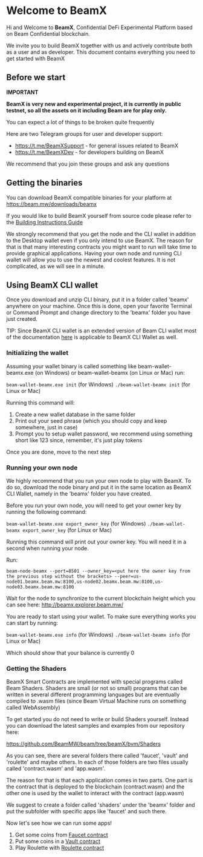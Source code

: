 
# Welcome to BeamX

Hi and Welcome to **BeamX**, Confidential DeFi Experimental Platform based on Beam Confidential blockchain.

We invite you to build BeamX together with us and actively contribute both as a user and as developer. 
This document contains everything you need to get started with BeamX

## Before we start


**IMPORTANT**

**BeamX is very new and experimental project, it is currently in public testnet, so all the assets on it including Beam are for play only.**

You can expect a lot of things to be broken quite frequently

Here are two Telegram groups for user and developer support:
* https://t.me/BeamXSupport - for general issues related to BeamX
* https://t.me/BeamXDev     - for developers building on BeamX

We recommend that you join these groups and ask any questions 

## Getting the binaries

You can download BeamX compatible binaries for your platform at https://beam.mw/downloads/beamx

If you would like to build BeamX yourself from source code please refer to the [Building Instructions Guide](https://github.com/BeamMW/beam/wiki/How-to-build)

We strongly recommend that you get the node and the CLI wallet in addition to the Desktop wallet even if you only intend to use BeamX. The reason for that is that many interesting contracts you might want to run will take time to provide graphical applications. Having your own node and running CLI wallet will allow you to use the newest and coolest features. It is not complicated, as we will see in a minute.

## Using BeamX CLI wallet

Once you download and unzip CLI binary, put it in a folder called 'beamx' anywhere on your machine. Once this is done, open your favorite Terminal or Command Prompt and change directory to the 'beamx' folder you have just created.

TIP: Since BeamX CLI wallet is an extended version of Beam CLI wallet most of the documentation [here](https://documentation.beam.mw/en/latest/rtd_pages/user_cli_wallet_guide.html) is applicable to BeamX CLI Wallet as well.

### Initializing the wallet

Assuming your wallet binary is called something like beam-wallet-beamx.exe (on Windows) or beam-wallet-beamx (on Linux or Mac) run:

`beam-wallet-beamx.exe init` (for Windows)
`./beam-wallet-beamx init` (for Linux or Mac)

Running this command will:
1. Create a new wallet database in the same folder
2. Print out your seed phrase (which you should copy and keep somewhere, just in case)
3. Prompt you to setup wallet password, we recommend using something short like 123 since, remember, it's just play tokens

Once you are done, move to the next step

### Running your own node

We highly recommend that you run your own node to play with BeamX. To do so, download the node binary and put it in the same location as BeamX CLI Wallet, namely in the 'beamx' folder you have created.

Before you run your own node, you will need to get your owner key by running the following command:

`beam-wallet-beamx.exe export_owner_key` (for Windows)
`./beam-wallet-beamx export_owner_key` (for Linux or Mac)

Running this command will print out your owner key. You will need it in a second when running your node.

Run:

`beam-node-beamx --port=8501 --owner_key=<put here the owner key from the previous step without the brackets> --peer=us-node01.beamx.beam.mw:8100,us-node02.beamx.beam.mw:8100,us-node03.beamx.beam.mw:8100`

Wait for the node to synchronize to the current blockchain height which you can see here: http://beamx.explorer.beam.mw/

You are ready to start using your wallet. To make sure everything works you can start by running:

`beam-wallet-beamx.exe info` (for Windows)
`./beam-wallet-beamx info` (for Linux or Mac)

Which should show that your balance is currently 0

### Getting the Shaders

BeamX Smart Contracts are implemented with special programs called Beam Shaders. Shaders are small (or not so small) programs that can be written in several different programming languages but are eventually compiled to .wasm files (since Beam Virtual Machine runs on something called WebAssembly)

To get started you do not need to write or build Shaders yourself. Instead you can download the latest samples and examples from our repository here:

https://github.com/BeamMW/beam/tree/beamX/bvm/Shaders

As you can see, there are several folders there called 'faucet', 'vault' and 'roulette' and maybe others. In each of those folders are two files usually called 'contract.wasm' and 'app.wasm'.

The reason for that is that each application comes in two parts. One part is the contract that is deployed to the blockchain (contract.wasm) and the other one is used by the wallet to interact with the contract (app.wasm)

We suggest to create a folder called 'shaders' under the 'beamx' folder and put the subfolder with specific apps like 'faucet' and such there.

Now let's see how we can run some apps!

1. Get some coins from [Faucet contract](https://github.com/BeamMW/beam/wiki/Using-BeamX-Faucet-contract-with-CLI-Wallet)
2. Put some coins in a [Vault contract](https://github.com/BeamMW/beam/wiki/Using-BeamX-Vault-contract-with-CLI-Wallet)
3. Play Roulette with [Roulette contract](https://github.com/BeamMW/beam/wiki/Using-BeamX-Roulette-contract-with-CLI-Wallet)